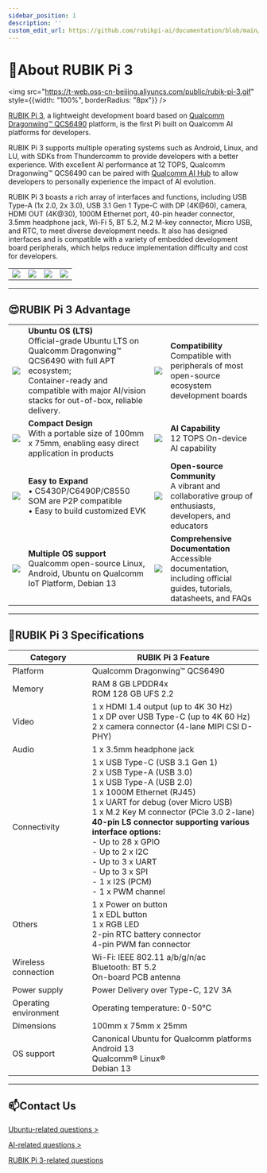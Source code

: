 ```yaml
---
sidebar_position: 1
description: ''
custom_edit_url: https://github.com/rubikpi-ai/documentation/blob/main/docs-en/docs/about-rubikpi.md
---
```

# 🚀About RUBIK Pi 3

<!-- ## **🔖Shortcuts**

[Website](https://www.rubikpi.ai/) | [Purchase](https://www.thundercomm.com/zh/product/rubik-pi/) | [RUBIK Pi Community](https://community.rubikpi.ai) | [RUBIK Pi 3 Advantage](#rubik-pi-3-advantage) |  [RUBIK Pi 3 Specifications](#rubik-pi-3-specifications) | [FAQ](https://rubikpi.ai/faq/) | [Contact Us](#contact-us) -->

<img src="https://t-web.oss-cn-beijing.aliyuncs.com/public/rubik-pi-3.gif" style={{width: "100%", borderRadius: "8px"}} />


[RUBIK Pi 3](https://www.thundercomm.com/product/rubik-pi/), a lightweight development board based on [Qualcomm Dragonwing™ QCS6490](https://www.qualcomm.com/products/internet-of-things/industrial/building-enterprise/qcs6490) platform, is the first Pi built on Qualcomm AI platforms for developers.

RUBIK Pi 3 supports multiple operating systems such as Android, Linux, and LU, with SDKs from Thundercomm to provide developers with a better experience. With excellent AI performance at 12 TOPS, Qualcomm Dragonwing™ QCS6490 can be paired with [Qualcomm AI Hub](https://aihub.qualcomm.com/) to allow developers to personally experience the impact of AI evolution.

RUBIK Pi 3 boasts a rich array of interfaces and functions, including USB Type-A (1x 2.0, 2x 3.0), USB 3.1 Gen 1 Type-C with DP (4K@60), camera, HDMI OUT (4K@30), 1000M Ethernet port, 40-pin header connector, 3.5mm headphone jack, Wi-Fi 5, BT 5.2, M.2 M-key connector, Micro USB, and RTC, to meet diverse development needs. It also has designed interfaces and is compatible with a variety of embedded development board peripherals, which helps reduce implementation difficulty and cost for developers.

<table style={{tableLayout: 'fixed', width: '100%', margin: '16px 0'}}>
	<colgroup>
		<col style={{width: '25%'}} />
		<col style={{width: '25%'}} />
		<col style={{width: '25%'}} />
		<col style={{width: '25%'}} />
	</colgroup>
	<tbody>
		<tr>
			<td style={{padding: 4}}><img src="https://www.thundercomm.com/wp-content/uploads/2024/09/rubik-pi-1-1.jpg" style={{width: '100%', borderRadius: 6}} /></td>
			<td style={{padding: 4}}><img src="https://www.thundercomm.com/wp-content/uploads/2024/09/rubik-pi-2-1.jpg" style={{width: '100%', borderRadius: 6}} /></td>
			<td style={{padding: 4}}><img src="https://www.thundercomm.com/wp-content/uploads/2024/09/rubik-pi-3-5.jpg" style={{width: '100%', borderRadius: 6}} /></td>
			<td style={{padding: 4}}><img src="https://www.thundercomm.com/wp-content/uploads/2024/09/rubik-pi-4-1.jpg" style={{width: '100%', borderRadius: 6}} /></td>
		</tr>
	</tbody>
</table>

---

## 😍RUBIK Pi 3 Advantage

<table style={{tableLayout: 'fixed', width: '100%', margin: '16px 0'}}>
	<colgroup>
		<col style={{width: '100px'}} />
		<col style={{width: 'calc(50% - 100px)'}} />
		<col style={{width: '100px'}} />
		<col style={{width: 'calc(50% - 100px)'}} />
	</colgroup>
	<tbody>
		<tr>
			<td style={{textAlign:'center', padding: 8}}><img src="https://www.thundercomm.com/wp-content/uploads/2024/09/ubuntu-logo.png" style={{maxWidth: '100%'}} /></td>
			<td style={{padding: 8, verticalAlign: 'top'}}><strong>Ubuntu OS (LTS)</strong> <br />Official-grade Ubuntu LTS on Qualcomm Dragonwing™ QCS6490 with full APT ecosystem;<br />Container-ready and compatible with major AI/vision stacks for out-of-box, reliable delivery.</td>
			<td style={{textAlign:'center', padding: 8}}><img src="https://www.thundercomm.com/wp-content/uploads/2024/09/Compatibility-2.png" style={{maxWidth: '100%', borderRadius: 6}} /></td>
			<td style={{padding: 8, verticalAlign: 'top'}}><strong>Compatibility</strong> <br />Compatible with peripherals of most open-source ecosystem development boards</td>
		</tr>
		<tr>
			<td style={{textAlign:'center', padding: 8}}><img src="https://www.thundercomm.com/wp-content/uploads/2024/09/Compact-2.png" style={{maxWidth: '100%', borderRadius: 6}} /></td>
			<td style={{padding: 8, verticalAlign: 'top'}}><strong>Compact Design</strong><br />With a portable size of 100mm x 75mm, enabling easy direct application in products</td>
			<td style={{textAlign:'center', padding: 8}}><img src="https://www.thundercomm.com/wp-content/uploads/2024/09/ai-2.png" style={{maxWidth: '100%', borderRadius: 6}} /></td>
			<td style={{padding: 8, verticalAlign: 'top'}}><strong>AI Capability</strong><br />12 TOPS On-device AI capability</td>
		</tr>
		<tr>
			<td style={{textAlign:'center', padding: 8}}><img src="https://www.thundercomm.com/wp-content/uploads/2024/09/Expand-2.png" style={{maxWidth: '100%', borderRadius: 6}} /></td>
			<td style={{padding: 8, verticalAlign: 'top'}}><strong>Easy to Expand</strong> <br />• C5430P/C6490P/C8550 SOM are P2P compatible<br />• Easy to build customized EVK</td>
			<td style={{textAlign:'center', padding: 8}}><img src="https://www.thundercomm.com/wp-content/uploads/2024/09/Community-1.png" style={{maxWidth: '100%', borderRadius: 6}} /></td>
			<td style={{padding: 8, verticalAlign: 'top'}}><strong>Open-source Community</strong><br />A vibrant and collaborative group of enthusiasts, developers, and educators</td>
		</tr>
		<tr>
			<td style={{textAlign:'center', padding: 8}}><img src="https://www.thundercomm.com/wp-content/uploads/2024/09/Multiple-OS-support-1.png" style={{maxWidth: '100%', borderRadius: 6}} /></td>
			<td style={{padding: 8, verticalAlign: 'top'}}><strong>Multiple OS support</strong><br />Qualcomm open-source Linux, Android, Ubuntu on Qualcomm IoT Platform, Debian 13</td>
			<td style={{textAlign:'center', padding: 8}}><img src="https://www.thundercomm.com/wp-content/uploads/2024/09/folder-1.png" style={{maxWidth: '100%', borderRadius: 6}} /></td>
			<td style={{padding: 8, verticalAlign: 'top'}}><strong>Comprehensive Documentation</strong><br />Accessible documentation, including official guides, tutorials, datasheets, and FAQs</td>
		</tr>
	</tbody>
</table>

---

## 📒RUBIK Pi 3 Specifications


<table style={{tableLayout: 'fixed', width: '100%', margin: '16px 0'}}>
	<colgroup>
		<col style={{width: '22%'}} />
		<col style={{width: '78%'}} />
	</colgroup>
	<thead>
		<tr>
			<th style={{textAlign:'left', padding: '8px 10px'}}>Category</th>
			<th style={{textAlign:'left', padding: '8px 10px'}}>RUBIK Pi 3 Feature</th>
		</tr>
	</thead>
	<tbody>
		<tr><td style={{verticalAlign:'top', padding:'6px 10px'}}>Platform</td><td style={{verticalAlign:'top', padding:'6px 10px'}}>Qualcomm Dragonwing™ QCS6490</td></tr>
		<tr><td style={{verticalAlign:'top', padding:'6px 10px'}}>Memory</td><td style={{verticalAlign:'top', padding:'6px 10px'}}>RAM 8 GB LPDDR4x<br />ROM 128 GB UFS 2.2</td></tr>
		<tr><td style={{verticalAlign:'top', padding:'6px 10px'}}>Video</td><td style={{verticalAlign:'top', padding:'6px 10px'}}>1 x HDMI 1.4 output (up to 4K 30 Hz)<br />1 x DP over USB Type-C (up to 4K 60 Hz)<br />2 x camera connector (4-lane MIPI CSI D-PHY)</td></tr>
		<tr><td style={{verticalAlign:'top', padding:'6px 10px'}}>Audio</td><td style={{verticalAlign:'top', padding:'6px 10px'}}>1 x 3.5mm headphone jack</td></tr>
		<tr><td style={{verticalAlign:'top', padding:'6px 10px'}}>Connectivity</td><td style={{verticalAlign:'top', padding:'6px 10px'}}>1 x USB Type-C (USB 3.1 Gen 1)<br />2 x USB Type-A (USB 3.0)<br />1 x USB Type-A (USB 2.0)<br />1 x 1000M Ethernet (RJ45)<br />1 x UART for debug (over Micro USB)<br />1 x M.2 Key M connector (PCIe 3.0 2-lane)<br /><strong>40-pin LS connector supporting various interface options:</strong> <br />- Up to 28 x GPIO<br />- Up to 2 x I2C <br />- Up to 3 x UART<br />- Up to 3 x SPI <br />- 1 x I2S (PCM)<br />- 1 x PWM channel</td></tr>
		<tr><td style={{verticalAlign:'top', padding:'6px 10px'}}>Others</td><td style={{verticalAlign:'top', padding:'6px 10px'}}>1 x Power on button<br />1 x EDL button<br />1 x RGB LED <br />2-pin RTC battery connector <br />4-pin PWM fan connector</td></tr>
		<tr><td style={{verticalAlign:'top', padding:'6px 10px'}}>Wireless connection</td><td style={{verticalAlign:'top', padding:'6px 10px'}}>Wi-Fi: IEEE 802.11 a/b/g/n/ac<br />Bluetooth: BT 5.2<br />On-board PCB antenna</td></tr>
		<tr><td style={{verticalAlign:'top', padding:'6px 10px'}}>Power supply</td><td style={{verticalAlign:'top', padding:'6px 10px'}}>Power Delivery over Type-C, 12V 3A</td></tr>
		<tr><td style={{verticalAlign:'top', padding:'6px 10px'}}>Operating environment</td><td style={{verticalAlign:'top', padding:'6px 10px'}}>Operating temperature: 0-50℃</td></tr>
		<tr><td style={{verticalAlign:'top', padding:'6px 10px'}}>Dimensions</td><td style={{verticalAlign:'top', padding:'6px 10px'}}>100mm x 75mm x 25mm</td></tr>
		<tr><td style={{verticalAlign:'top', padding:'6px 10px'}}>OS support</td><td style={{verticalAlign:'top', padding:'6px 10px'}}>Canonical Ubuntu for Qualcomm platforms<br />Android 13<br />Qualcomm® Linux®<br />Debian 13</td></tr>
	</tbody>
</table>


---

## 📫Contact Us

[Ubuntu-related questions >](https://discourse.ubuntu.com/)

[AI-related questions >](https://forum.edgeimpulse.com/)

[RUBIK Pi 3-related questions](https://community.rubikpi.ai/)